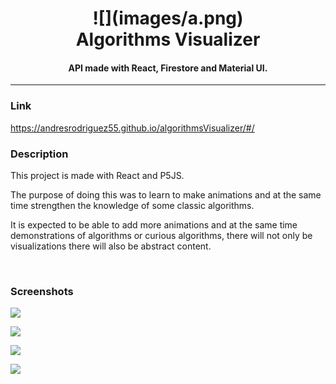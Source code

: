<h1 align="center">
  ![](images/a.png)
  <br>
  Algorithms Visualizer
  <br>
</h1>

<h4 align="center">API made with React, Firestore and Material UI.</h4>

----
### Link
https://andresrodriguez55.github.io/algorithmsVisualizer/#/

### Description

This project is made with React and P5JS.

The purpose of doing this was to learn to make animations and at the same time strengthen the knowledge of some classic algorithms.

It is expected to be able to add more animations and at the same time demonstrations of algorithms or curious algorithms, there will not only be visualizations there will also be abstract content.

<br/>

### Screenshots

<a><img src="https://drive.google.com/uc?id=1gNSeda9dfZqERnoOjA54nkYXM3X1KqM7" ></a>

<a ><img src="https://drive.google.com/uc?id=1CwU_5VWbcuUyQ4nhFVUX24_AOMmSAAW8" ></a>

<a><img src="https://drive.google.com/uc?id=1pw7z4XSSA1d6Vwzp91YMMTMCkqO-YyOd" ></a>

<a ><img src="https://drive.google.com/uc?id=1XrCCbh2VmX4ISVqLkTUEX2zTBvF5qnyd" ></a>
